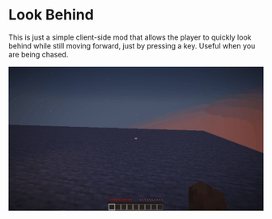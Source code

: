 # Look Behind
This is just a simple client-side mod that allows the player to quickly look behind while still moving forward, just by pressing a key.
Useful when you are being chased.  

![Look Behind demo](LookBehind.gif)

